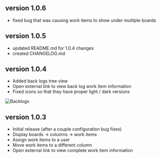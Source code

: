 ## version 1.0.6

- fixed bug that was causing work items to show under multiple boards

## version 1.0.5

- updated README.md for 1.0.4 changes
- created CHANGELOG.md

## version 1.0.4

- Added back logs tree view
- Open external link to view back log work item information
- Fixed icons so that they have proper light / dark versions

![Backlogs](https://i.postimg.cc/bw36v4jZ/screenshot-5.png)

## version 1.0.3

- Initial release (after a couple configuration bug fixes)
- Display boards -> columns -> work items
- Assign work items to a user
- Move work items to a different column
- Open external link to view complete work item information
